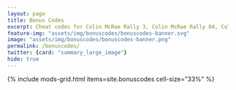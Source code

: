 ```yaml
---
layout: page
title: Bonus Codes
excerpt: Cheat codes for Colin McRae Rally 3, Colin McRae Rally 04, Colin McRae Rally 2005, and more.
feature-img: "assets/img/bonuscodes/bonuscodes-banner.svg"
image: "assets/img/bonuscodes/bonuscodes-banner.png"
permalink: /bonuscodes/
twitter: {card: "summary_large_image"}
hide: true
---
```


{% include mods-grid.html items=site.bonuscodes cell-size="33%" %}
